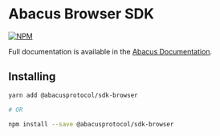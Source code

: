 # Abacus Browser SDK

[![NPM](https://img.shields.io/npm/v/@abacusprotocol/sdk-browser.svg)](https://www.npmjs.com/package/@abacusprotocol/sdk-browser)

Full documentation is available in the [Abacus Documentation](https://docs.abacusprotocol.com).

## Installing

```bash
yarn add @abacusprotocol/sdk-browser

# OR

npm install --save @abacusprotocol/sdk-browser
```
